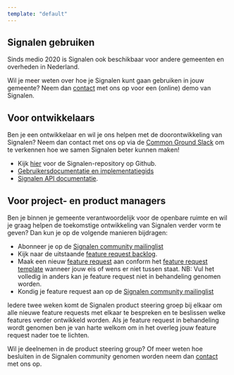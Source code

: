 ```yaml
---
template: "default"
---
```


## Signalen gebruiken

Sinds medio 2020 is Signalen ook beschikbaar voor andere gemeenten en overheden in Nederland.

Wil je meer weten over hoe je Signalen kunt gaan gebruiken in jouw gemeente? Neem dan [contact](/contact/) met ons op voor een (online) demo van Signalen.

## Voor ontwikkelaars

Ben je een ontwikkelaar en wil je ons helpen met de doorontwikkeling van Signalen? Neem dan contact met ons op via de [Common Ground Slack](https://join.slack.com/t/samenorganiseren/shared_invite/zt-dex1d7sk-wy11sKYWCF0qQYjJHSMW5Q) om te verkennen hoe we samen Signalen beter kunnen maken!

- Kijk [hier](https://github.com/signalen) voor de Signalen-repository op Github.
- [Gebruikersdocumentatie en implementatiegids](https://docs.signalen.org)
- [Signalen API documentatie](https://api.data.amsterdam.nl/api/swagger/?url=/signals/swagger/openapi.yaml#/default/get_signals_v1_private_signals_geography).

## Voor project- en product managers

Ben je binnen je gemeente verantwoordelijk voor de openbare ruimte en wil je graag helpen de toekomstige ontwikkeling van Signalen verder vorm te geven?
Dan kun je op de volgende manieren bijdragen:

- Abonneer je op de [Signalen community mailinglist](https://lists.publiccode.net/mailman/postorius/lists/signalen-discuss.lists.publiccode.net/)
- Kijk naar de uitstaande [feature request backlog](https://github.com/orgs/Signalen/projects/2).
- Maak een nieuw [feature request](https://github.com/Signalen/product-steering/issues/new?assignees=&labels=enhancement&template=feature_request.md&title=%5BFEATURE-REQUEST%5D) aan conform het [feature request template](https://github.com/Signalen/product-steering/tree/main/.github/ISSUE_TEMPLATE) wanneer jouw eis of wens er niet tussen staat. NB: Vul het  volledig in anders kan je feature request niet in behandeling genomen worden.
- Kondig je feature request aan op de [Signalen community mailinglist](https://lists.publiccode.net/mailman/postorius/lists/signalen-discuss.lists.publiccode.net/)

Iedere twee weken komt de Signalen product steering groep bij elkaar om alle nieuwe feature requests met elkaar te bespreken en te beslissen welke features verder ontwikkeld worden. Als je feature request in behandeling wordt genomen ben je van harte welkom om in het overleg jouw feature request nader toe te lichten.

Wil je deelnemen in de product steering group? Of meer weten hoe besluiten in de Signalen community genomen worden neem dan [contact](/contact/) met ons op.
